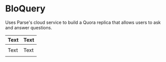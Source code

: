 # BloQuery
Uses Parse's cloud service to build a Quora replica that allows users to ask and answer questions.

| Text          |     Text    | 
| ------------- | ----------- |
|               |             | 
|       Text    |     Text    |
|               |             | 

